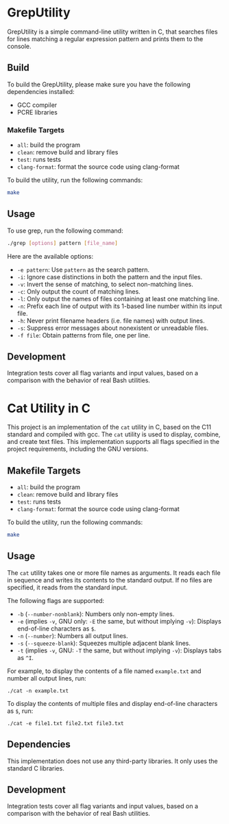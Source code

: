# GrepUtility

GrepUtility is a simple command-line utility written in C, that searches files for lines matching a regular expression pattern and prints them to the console.

## Build

To build the GrepUtility, please make sure you have the following dependencies installed:

- GCC compiler
- PCRE libraries

### Makefile Targets

- `all`: build the program
- `clean`: remove build and library files
- `test`: runs tests
- `clang-format`: format the source code using clang-format

To build the utility, run the following commands:

```sh
make
```

## Usage

To use grep, run the following command:

```sh
./grep [options] pattern [file_name]
```

Here are the available options:

- `-e pattern`: Use `pattern` as the search pattern.
- `-i`: Ignore case distinctions in both the pattern and the input files.
- `-v`: Invert the sense of matching, to select non-matching lines.
- `-c`: Only output the count of matching lines.
- `-l`: Only output the names of files containing at least one matching line.
- `-n`: Prefix each line of output with its 1-based line number within its input file.
- `-h`: Never print filename headers (i.e. file names) with output lines.
- `-s`: Suppress error messages about nonexistent or unreadable files.
- `-f file`: Obtain patterns from file, one per line.

## Development

Integration tests cover all flag variants and input values, based on a comparison with the behavior of real Bash utilities.

# Cat Utility in C

This project is an implementation of the `cat` utility in C, based on the C11 standard and compiled with gcc. The `cat` utility is used to display, combine, and create text files. This implementation supports all flags specified in the project requirements, including the GNU versions.

## Makefile Targets

- `all`: build the program
- `clean`: remove build and library files
- `test`: runs tests
- `clang-format`: format the source code using clang-format

To build the utility, run the following commands:

```sh
make
```

## Usage

The `cat` utility takes one or more file names as arguments. It reads each file in sequence and writes its contents to the standard output. If no files are specified, it reads from the standard input.

The following flags are supported:

- `-b` (`--number-nonblank`): Numbers only non-empty lines.
- `-e` (implies `-v`, GNU only: `-E` the same, but without implying `-v`): Displays end-of-line characters as `$`.
- `-n` (`--number`): Numbers all output lines.
- `-s` (`--squeeze-blank`): Squeezes multiple adjacent blank lines.
- `-t` (implies `-v`, GNU: `-T` the same, but without implying `-v`): Displays tabs as `^I`.

For example, to display the contents of a file named `example.txt` and number all output lines, run:

```
./cat -n example.txt
```

To display the contents of multiple files and display end-of-line characters as `$`, run:

```
./cat -e file1.txt file2.txt file3.txt
```

## Dependencies

This implementation does not use any third-party libraries. It only uses the standard C libraries.

## Development

Integration tests cover all flag variants and input values, based on a comparison with the behavior of real Bash utilities.